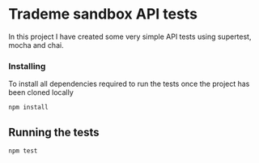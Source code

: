 # Trademe sandbox API tests

In this project I have created some very simple API tests using supertest, mocha and chai.

### Installing

To install all dependencies required to run the tests once the project has been cloned locally
```
npm install
```

## Running the tests

```
npm test
```
